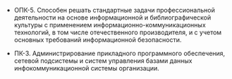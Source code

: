 - ОПК-5. Способен решать стандартные задачи профессиональной деятельности 
на основе информационной и библиографической культуры с применением 
информационно-коммуникационных технологий, в том числе отечественного 
производителя, и с учетом основных требований информационной безопасности.

- ПК-3. Администрирование прикладного программного обеспечения, сетевой 
подсистемы и систем управления базами данных инфокоммуникационной 
системы организации.
